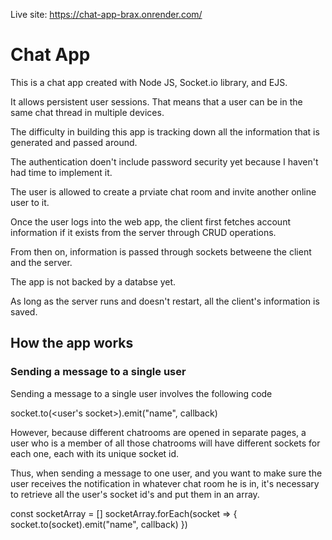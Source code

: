 Live site: https://chat-app-brax.onrender.com/
 
# Chat App

This is a chat app created with Node JS, Socket.io library, and EJS. 

It allows persistent user sessions. That means that a user can be in the same chat thread in multiple devices. 

The difficulty in building this app is tracking down all the information that is generated and passed around. 

The authentication doen't include password security yet because I haven't had time to implement it. 

The user is allowed to create a prviate chat room and invite another online user to it. 

Once the user logs into the web app, the client first fetches account information if it exists from the server through CRUD operations. 

From then on, information is passed through sockets betweene the client and the server. 

The app is not backed by a databse yet. 

As long as the server runs and doesn't restart, all the client's information is saved. 

## How the app works 
### Sending a message to a single user 

Sending a message to a single user involves the following code 

socket.to(<user's socket>).emit("name", callback)

However, because different chatrooms are opened in separate pages, a user who is a member of all those chatrooms will have different sockets for each one, each with its unique socket id. 

Thus, when sending a message to one user, and you want to make sure the user receives the notification in whatever chat room he is in, it's necessary to retrieve all the user's socket id's and put them in an array. 

const socketArray = [<array of sockets>]
socketArray.forEach(socket => {
    socket.to(socket).emit("name", callback)
})